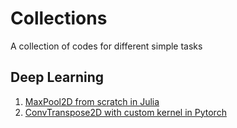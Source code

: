 # Collections
A collection of codes for different simple tasks

## Deep Learning
1. [MaxPool2D from scratch in Julia](deep_learning/maxpool2d.jl)
2. [ConvTranspose2D with custom kernel in Pytorch](deep_learning/convtranspose2d.ipynb)
